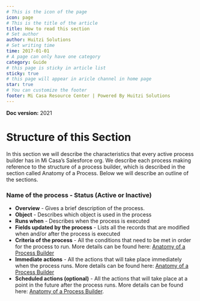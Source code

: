 ```yaml
---
# This is the icon of the page
icon: page
# This is the title of the article
title: How to read this section
# Set author
author: Huitzi Solutions
# Set writing time
time: 2017-01-01
# A page can only have one category
category: Guide
# this page is sticky in article list
sticky: true
# this page will appear in aricle channel in home page
star: true
# You can customize the footer
footer: Mi Casa Resource Center | Powered By Huitzi Solutions
---
```


**Doc version:** 2021

# **Structure of this Section**

In this section we will describe the characteristics that every active process builder has in Mi Casa’s Salesforce org. We describe each process making reference to the structure of a process builder, which is described in the section called Anatomy of a Process. Below we will describe an outline of the sections.

### **Name of the process - Status (Active or Inactive)**

- **Overview** - Gives a brief description of the process.
- **Object** - Describes which object is used in the process
- **Runs when** - Describes when the process is executed
- **Fields updated by the process** - Lists all the records that are modified when and/or after the process is executed
- **Criteria of the process** - All the conditions that need to be met in order for the process to run. More details can be found here: [ Anatomy of a Process Builder](./introToProcessBuilders.md)
- **Immediate actions** - All the actions that will take place immediately when the process runs. More details can be found here: [ Anatomy of a Process Builder](./introToProcessBuilders.md)
- **Scheduled actions (optional)** - All the actions that will take place at a point in the future after the process runs. More details can be found here: [ Anatomy of a Process Builder](./introToProcessBuilders.md).
